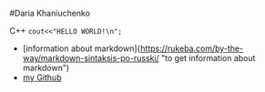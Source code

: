 
#Daria Khaniuchenko

C++ 
`cout<<"HELLO WORLD!\n";`

* [information about markdown]{https://rukeba.com/by-the-way/markdown-sintaksis-po-russki/ "to get information about markdown")
* [my Github](https://github.com/dariakhanuichenko/asu_git_7127 " to see my Guthub")